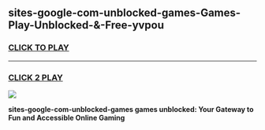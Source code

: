 
## sites-google-com-unblocked-games-Games-Play-Unblocked-&-Free-yvpou
<h3>
<a href="https://premium76.site?title=sites-google-com-unblocked-games&ref=24A">CLICK TO PLAY</a></h3>
<hr>

<h3>
<a href="https://premium76.site?title=sites-google-com-unblocked-games&ref=24A">CLICK 2 PLAY</a>
  
</h3>

<a href="https://premium76.site?title=sites-google-com-unblocked-games&ref=24A"><img src="https://clearcache.store/games.png"></a>


**sites-google-com-unblocked-games games unblocked: Your Gateway to Fun and Accessible Online Gaming**
